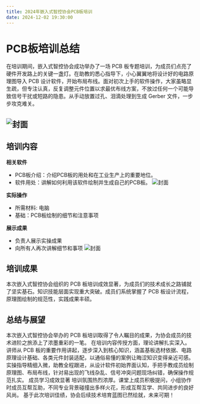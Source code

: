 ```yaml
---
title: 2024年嵌入式智控协会PCB板培训
date: 2024-12-02 19:30:00
---
```

# PCB板培训总结
在培训期间，嵌入式智控协会成功举办了一场 PCB 板专题培训，为成员们点亮了硬件开发路上的关键一盏灯。在助教的悉心指导下，小心翼翼地将设计好的电路原理图导入 PCB 设计软件，开始布局布线。面对初次上手的软件操作，大家虽略显生疏，但专注认真，反复调整元件位置以求最优布线方案，不放过任何一个可能导致信号干扰或短路的隐患。从手动放置过孔、泪滴处理到生成 Gerber 文件，一步步攻克难关。

![封面](https://pic.imgdb.cn/item/676be618d0e0a243d4ea3cb1.jpg)
---
## 培训内容
**相关软件**
- PCB板介绍：介绍PCB板的用处和在工业生产上的重要地位。
- 软件用处：讲解如何利用该软件绘制并生成自己的PCB板。
![封面](https://pic.imgdb.cn/item/676be860d0e0a243d4ea4079.jpg)

**实际操作**
- 所需材料: 电脑
- 基础：PCB板绘制的细节和注意事项

**展示成果**
- 负责人展示实操成果
- 向所有人再次讲解细节和事项
![封面](https://pic.imgdb.cn/item/676bea7bd0e0a243d4ea4324.png)

## 培训成果
本次嵌入式智控协会组织的 PCB 板培训成效显著，为成员们的技术成长之路铺就了坚实基石。知识技能层面实现重大突破。成员们系统掌握了 PCB 板设计流程，原理图绘制的规范性，实践成果丰硕。

## 总结与展望
本次嵌入式智控协会举办的 PCB 板培训取得了令人瞩目的成果，为协会成员的技术进阶之旅添上了浓墨重彩的一笔。
在培训内容传授方面，理论讲解扎实深入。讲师从 PCB 板的重要作用讲起，逐步深入到核心知识，涵盖基板选材依据、电路原理设计基础、各类元件封装适配，以通俗易懂的案例让晦涩知识变得亲近可感。实操指导精细入微，助教全程跟进，从设计软件初始界面认知，手把手教成员绘制原理图、布局布线，针对易出现的飞线杂乱、信号冲突问题现场纠错，确保操作规范扎实。
成员学习成效显著
培训氛围热烈浓厚。课堂上成员积极提问，小组协作时成员互帮互助，不同专业背景碰撞出多样火花，形成互帮互学、共同进步的良好风尚。
基于此次培训佳绩，协会后续技术培育蓝图已然绘就，未来可期！

